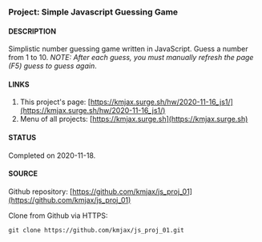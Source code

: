 ### Project: Simple Javascript Guessing Game


#### DESCRIPTION

Simplistic number guessing game written in JavaScript. Guess a number from 1 to 10. _NOTE: After each guess, you must manually refresh the page (F5) guess to guess again_.


#### LINKS

1. This project's page:  [https://kmjax.surge.sh/hw/2020-11-16_js1/](https://kmjax.surge.sh/hw/2020-11-16_js1/)
1. Menu of all projects:  [https://kmjax.surge.sh](https://kmjax.surge.sh)

#### STATUS

Completed on 2020-11-18.


#### SOURCE

Github repository: [https://github.com/kmjax/js_proj_01](https://github.com/kmjax/js_proj_01)

Clone from Github via HTTPS:

`git clone https://github.com/kmjax/js_proj_01.git`
